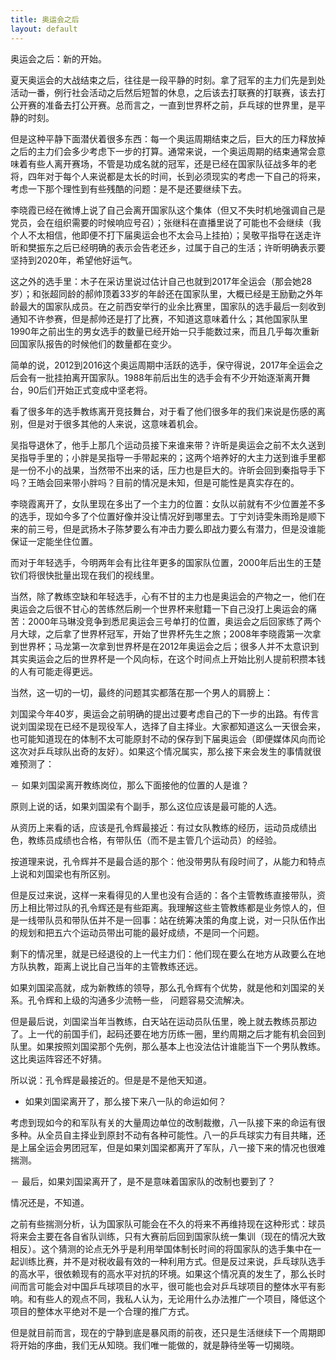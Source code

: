 ```yaml
---
title: 奥运会之后
layout: default
---
```


奥运会之后：新的开始。

夏天奥运会的大战结束之后，往往是一段平静的时刻。拿了冠军的主力们先是到处活动一番，例行社会活动之后然后短暂的休息，之后该去打联赛的打联赛，该去打公开赛的准备去打公开赛。总而言之，一直到世界杯之前，乒乓球的世界里，是平静的时刻。

但是这种平静下面潜伏着很多东西：每一个奥运周期结束之后，巨大的压力释放掉之后的主力们会多少考虑下一步的打算。通常来说，一个奥运周期的结束通常会意味着有些人离开赛场，不管是功成名就的冠军，还是已经在国家队征战多年的老将，四年对于每个人来说都是太长的时间，长到必须现实的考虑一下自己的将来，考虑一下那个理性到有些残酷的问题：是不是还要继续下去。

李晓霞已经在微博上说了自己会离开国家队这个集体（但又不失时机地强调自己是党员，会在组织需要的时候响应号召）；张继科在直播里说了可能也不会继续（我个人不太相信，他即便不打下届奥运会也不太会马上挂拍）；吴敬平指导在送走许昕和樊振东之后已经明确的表示会告老还乡，过属于自己的生活；许昕明确表示要坚持到2020年，希望他好运气。

这之外的选手里：木子在采访里说过估计自己也就到2017年全运会（那会她28岁）；和张超同龄的郝帅顶着33岁的年龄还在国家队里，大概已经是王励勤之外年龄最大的国家队成员。在之前西安举行的业余比赛里，国家队的选手最后一刻收到通知不许参赛，但是郝帅还是打了比赛，不知道这意味着什么；其他国家队里1990年之前出生的男女选手的数量已经开始一只手能数过来，而且几乎每次重新回国家队报告的时候他们的数量都在变少。

简单的说，2012到2016这个奥运周期中活跃的选手，保守得说，2017年全运会之后会有一批挂拍离开国家队。1988年前后出生的选手会有不少开始逐渐离开舞台，90后们开始正式变成中坚老将。

看了很多年的选手教练离开竞技舞台，对于看了他们很多年的我们来说是伤感的离别，但是对于很多其他的人来说，这意味着机会。

吴指导退休了，他手上那几个运动员接下来谁来带？许昕是奥运会之前不太久送到吴指导手里的；小胖是吴指导一手带起来的；这两个培养好的大主力送到谁手里都是一份不小的战果，当然带不出来的话，压力也是巨大的。许昕会回到秦指导手下吗？王皓会回来带小胖吗？目前的情况是未知，但是可能性是真实存在的。

李晓霞离开了，女队里现在多出了一个主力的位置：女队以前就有不少位置差不多的选手，现如今多了个位置好像并没让情况好到哪里去。丁宁刘诗雯朱雨玲是顺下来的前三号，但是武扬木子陈梦要么有冲击力要么即战力要么有潜力，但是没谁能保证一定能坐住位置。

而对于年轻选手，今明两年会有比往年更多的国家队位置，2000年后出生的王楚钦们将很快批量出现在我们的视线里。

当然，除了教练空缺和年轻选手，心有不甘的主力也是奥运会的产物之一，他们在奥运会之后很不甘心的苦练然后刷一个世界杯来慰籍一下自己没打上奥运会的痛苦：2000年马琳没竞争到悉尼奥运会三号单打的位置，奥运会之后回家练了两个月大球，之后拿了世界杯冠军，开始了世界杯先生之旅；2008年李晓霞第一次拿到世界杯；马龙第一次拿到世界杯是在2012年奥运会之后；很多人并不太意识到其实奥运会之后的世界杯是一个风向标，在这个时间点上开始比别人提前积攒本钱的人有可能走得更远。

当然，这一切的一切，最终的问题其实都落在那一个男人的肩膀上：

刘国梁今年40岁，奥运会之前明确的提出过要考虑自己的下一步的出路。有传言说刘国梁现在已经不是现役军人，选择了自主择业。大家都知道这么一天很会来，也可能知道现在的体制不太可能原封不动的保存到下届奥运会（即便媒体风向而论这次对乒乓球队出奇的友好）。如果这个情况属实，那么接下来会发生的事情就很难预测了：

－ 如果刘国梁离开教练岗位，那么下面接他的位置的人是谁？

原则上说的话，如果刘国梁有个副手，那么这位应该是最可能的人选。

从资历上来看的话，应该是孔令辉最接近：有过女队教练的经历，运动员成绩出色，教练员成绩也合格，有带队伍（而不是主管几个运动员）的经验。

按道理来说，孔令辉并不是最合适的那个：他没带男队有段时间了，从能力和特点上说和刘国梁也有所区别。

但是反过来说，这样一来看得见的人里也没有合适的：各个主管教练直接带队，资历上相比带过队的孔令辉还是有些距离。我理解这些主管教练都是业务惊人的，但是一线带队员和带队伍并不是一回事：站在统筹决策的角度上说，对一只队伍作出的规划和把五六个运动员带出可能的最好成绩，不是同一个问题。

剩下的情况里，就是已经退役的上一代主力们：他们现在要么在地方从政要么在地方队执教，距离上说比自己当年的主管教练还远。

如果刘国梁高就，成为新教练的领导，那么孔令辉有个优势，就是他和刘国梁的关系。孔令辉和上级的沟通多少流畅一些， 问题容易交流解决。

但是最后说，刘国梁当年当教练，白天站在运动员队伍里，晚上就去教练员那边了。上一代的前国手们，起码还要在地方历练一圈，里约周期之后才能有机会回到队里。如果按照刘国梁那个先例，那么基本上也没法估计谁能当下一个男队教练。这比奥运阵容还不好猜。

所以说：孔令辉是最接近的。但是是不是他天知道。

- 如果刘国梁离开了，那么接下来八一队的命运如何？

考虑到现如今的和军队有关的大量周边单位的改制裁撤，八一队接下来的命运有很多种。从全员自主择业到原封不动有各种可能性。八一的乒乓球实力有目共睹，还是上届全运会男团冠军，但是如果刘国梁都离开了军队，八一接下来的情况也很难揣测。

－ 最后，如果刘国梁离开了，是不是意味着国家队的改制也要到了？

情况还是，不知道。

之前有些揣测分析，认为国家队可能会在不久的将来不再维持现在这种形式：球员将来会主要在各自省队训练，只有大赛前后回到国家队统一集训（现在的情况大致相反）。这个猜测的论点无外乎是利用举国体制长时间的将国家队的选手集中在一起训练比赛，并不是对税收最有效的一种利用方式。但是反过来说，乒乓球队选手的高水平，很依赖现有的高水平对抗的环境。如果这个情况真的发生了，那么长时间而言可能会对中国乒乓球项目的水平，很可能也会对乒乓球项目的整体水平有影响。和有些人的观点不同，我私人认为，无论用什么办法推广一个项目，降低这个项目的整体水平绝对不是一个合理的推广方式。

但是就目前而言，现在的宁静到底是暴风雨的前夜，还只是生活继续下一个周期即将开始的序曲，我们无从知晓。我们唯一能做的，就是静待坐等一切揭晓。
